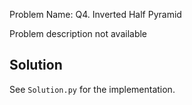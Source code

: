 Problem Name: Q4. Inverted Half Pyramid

Problem description not available

## Solution

See `Solution.py` for the implementation.